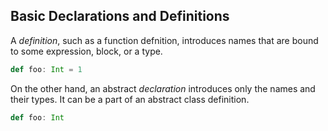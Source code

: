 Basic Declarations and Definitions
----------------------------------

A _definition_, such as a function defnition, introduces names that are bound to some expression, block, or a type.

```scala
def foo: Int = 1
```

On the other hand, an abstract _declaration_ introduces only the names and their types. It can be a part of an abstract class definition.

```scala
def foo: Int
```

